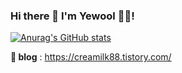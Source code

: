 ### Hi there 👋  I'm Yewool 👩‍💻!

<!--
- 🔭 I’m currently working on ...
- 🌱 I’m currently learning ...
- 👯 I’m looking to collaborate on ...
- 🤔 I’m looking for help with ...
- 💬 Ask me about ...
- 📫 How to reach me: ...
- 😄 Pronouns: ...
- ⚡ Fun fact: ...-->

[![Anurag's GitHub stats](https://github-readme-stats.vercel.app/api?username=yewool0818&show_icons=true&theme=cobalt)](https://github.com/anuraghazra/github-readme-stats)


**📰 blog** : https://creamilk88.tistory.com/
